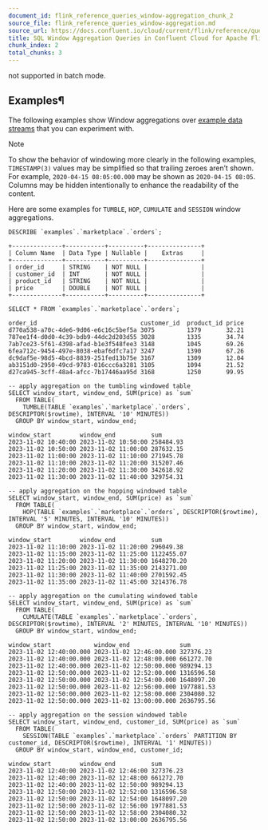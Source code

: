 ```yaml
---
document_id: flink_reference_queries_window-aggregation_chunk_2
source_file: flink_reference_queries_window-aggregation.md
source_url: https://docs.confluent.io/cloud/current/flink/reference/queries/window-aggregation.html
title: SQL Window Aggregation Queries in Confluent Cloud for Apache Flink
chunk_index: 2
total_chunks: 3
---
```


not supported in batch mode.

## Examples¶

The following examples show Window aggregations over [example data streams](../example-data.html#flink-sql-example-data) that you can experiment with.

Note

To show the behavior of windowing more clearly in the following examples, `TIMESTAMP(3)` values may be simplified so that trailing zeroes aren’t shown. For example, `2020-04-15 08:05:00.000` may be shown as `2020-04-15 08:05`. Columns may be hidden intentionally to enhance the readability of the content.

Here are some examples for `TUMBLE`, `HOP`, `CUMULATE` and `SESSION` window aggregations.

    DESCRIBE `examples`.`marketplace`.`orders`;

    +--------------+-----------+----------+---------------+
    | Column Name  | Data Type | Nullable |    Extras     |
    +--------------+-----------+----------+---------------+
    | order_id     | STRING    | NOT NULL |               |
    | customer_id  | INT       | NOT NULL |               |
    | product_id   | STRING    | NOT NULL |               |
    | price        | DOUBLE    | NOT NULL |               |
    +--------------+-----------+----------+---------------+

    SELECT * FROM `examples`.`marketplace`.`orders`;

    order_id                             customer_id  product_id price
    d770a538-a70c-4de6-9d06-e6c16c5bef5a 3075         1379       32.21
    787ee1f4-d0d0-4c39-bdb9-44dc2d203d55 3028         1335       34.74
    7ab7ce23-5f61-4398-afad-b1e3f548fee3 3148         1045       69.26
    6fea712c-9454-497e-8038-ebaf6dfc7a17 3247         1390       67.26
    dc9daf5e-98d5-4bcd-8839-251fed13b75e 3167         1309       12.04
    ab3151d0-2950-49cd-9783-016ccc6a3281 3105         1094       21.52
    d27ca945-3cff-48a4-afcc-7b17446aa95d 3168         1250       99.95

    -- apply aggregation on the tumbling windowed table
    SELECT window_start, window_end, SUM(price) as `sum`
      FROM TABLE(
        TUMBLE(TABLE `examples`.`marketplace`.`orders`, DESCRIPTOR($rowtime), INTERVAL '10' MINUTES))
      GROUP BY window_start, window_end;

    window_start        window_end          sum
    2023-11-02 10:40:00 2023-11-02 10:50:00 258484.93
    2023-11-02 10:50:00 2023-11-02 11:00:00 287632.15
    2023-11-02 11:00:00 2023-11-02 11:10:00 271945.78
    2023-11-02 11:10:00 2023-11-02 11:20:00 315207.46
    2023-11-02 11:20:00 2023-11-02 11:30:00 342618.92
    2023-11-02 11:30:00 2023-11-02 11:40:00 329754.31

    -- apply aggregation on the hopping windowed table
    SELECT window_start, window_end, SUM(price) as `sum`
      FROM TABLE(
        HOP(TABLE `examples`.`marketplace`.`orders`, DESCRIPTOR($rowtime), INTERVAL '5' MINUTES, INTERVAL '10' MINUTES))
      GROUP BY window_start, window_end;

    window_start        window_end          sum
    2023-11-02 11:10:00 2023-11-02 11:20:00 296049.38
    2023-11-02 11:15:00 2023-11-02 11:25:00 1122455.07
    2023-11-02 11:20:00 2023-11-02 11:30:00 1648270.20
    2023-11-02 11:25:00 2023-11-02 11:35:00 2143271.00
    2023-11-02 11:30:00 2023-11-02 11:40:00 2701592.45
    2023-11-02 11:35:00 2023-11-02 11:45:00 3214376.78

    -- apply aggregation on the cumulating windowed table
    SELECT window_start, window_end, SUM(price) as `sum`
      FROM TABLE(
        CUMULATE(TABLE `examples`.`marketplace`.`orders`, DESCRIPTOR($rowtime), INTERVAL '2' MINUTES, INTERVAL '10' MINUTES))
      GROUP BY window_start, window_end;

    window_start            window_end              sum
    2023-11-02 12:40:00.000 2023-11-02 12:46:00.000 327376.23
    2023-11-02 12:40:00.000 2023-11-02 12:48:00.000 661272.70
    2023-11-02 12:40:00.000 2023-11-02 12:50:00.000 989294.13
    2023-11-02 12:50:00.000 2023-11-02 12:52:00.000 1316596.58
    2023-11-02 12:50:00.000 2023-11-02 12:54:00.000 1648097.20
    2023-11-02 12:50:00.000 2023-11-02 12:56:00.000 1977881.53
    2023-11-02 12:50:00.000 2023-11-02 12:58:00.000 2304080.32
    2023-11-02 12:50:00.000 2023-11-02 13:00:00.000 2636795.56

    -- apply aggregation on the session windowed table
    SELECT window_start, window_end, customer_id, SUM(price) as `sum`
      FROM TABLE(
        SESSION(TABLE `examples`.`marketplace`.`orders` PARTITION BY customer_id, DESCRIPTOR($rowtime), INTERVAL '1' MINUTES))
      GROUP BY window_start, window_end, customer_id;

    window_start        window_end          sum
    2023-11-02 12:40:00 2023-11-02 12:46:00 327376.23
    2023-11-02 12:40:00 2023-11-02 12:48:00 661272.70
    2023-11-02 12:40:00 2023-11-02 12:50:00 989294.13
    2023-11-02 12:50:00 2023-11-02 12:52:00 1316596.58
    2023-11-02 12:50:00 2023-11-02 12:54:00 1648097.20
    2023-11-02 12:50:00 2023-11-02 12:56:00 1977881.53
    2023-11-02 12:50:00 2023-11-02 12:58:00 2304080.32
    2023-11-02 12:50:00 2023-11-02 13:00:00 2636795.56
